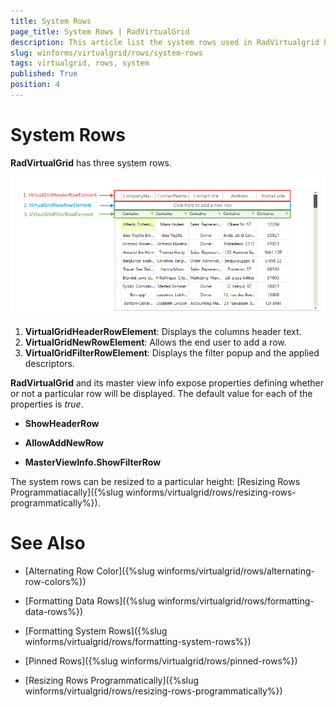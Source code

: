 ```yaml
---
title: System Rows
page_title: System Rows | RadVirtualGrid
description: This article list the system rows used in RadVirtualgrid how one can show/hide them.
slug: winforms/virtualgrid/rows/system-rows
tags: virtualgrid, rows, system
published: True
position: 4
---
```


# System Rows

__RadVirtualGrid__ has three system rows.


![virtualgrid-rows-formatting-system-rows001](images/virtualgrid-rows-system-rows001.png)

1. 	__VirtualGridHeaderRowElement__: Displays the columns header text.
2. 	__VirtualGridNewRowElement__: Allows the end user to add a row.
3. 	__VirtualGridFilterRowElement__: Displays the filter popup and the applied descriptors.

__RadVirtualGrid__ and its master view info expose properties defining whether or not a particular row will be displayed. The default value for each of the properties is *true*.

* __ShowHeaderRow__

* __AllowAddNewRow__

* __MasterViewInfo.ShowFilterRow__


The system rows can be resized to a particular height: [Resizing Rows Programmatiacally]({%slug winforms/virtualgrid/rows/resizing-rows-programmatically%}).



# See Also
* [Alternating Row Color]({%slug winforms/virtualgrid/rows/alternating-row-colors%})

* [Formatting Data Rows]({%slug winforms/virtualgrid/rows/formatting-data-rows%})

* [Formatting System Rows]({%slug winforms/virtualgrid/rows/formatting-system-rows%})

* [Pinned Rows]({%slug winforms/virtualgrid/rows/pinned-rows%})

* [Resizing Rows Programmatically]({%slug winforms/virtualgrid/rows/resizing-rows-programmatically%})

